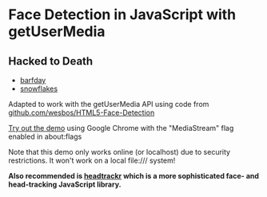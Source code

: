 # Face Detection in JavaScript with getUserMedia

## Hacked to Death

* [barfday](http://rmill.ca/barfday/)
* [snowflakes](http://rmill.ca/snowflakes/)

Adapted to work with the getUserMedia API using code from [github.com/wesbos/HTML5-Face-Detection](https://github.com/wesbos/HTML5-Face-Detection)

[Try out the demo](http://neave.github.com/face-detection/) using Google Chrome with the "MediaStream" flag enabled in about:flags

Note that this demo only works online (or localhost) due to security restrictions. It won't work on a local file:/// system!

**Also recommended is [headtrackr](https://github.com/auduno/headtrackr) which is a more sophisticated face- and head-tracking JavaScript library.**
